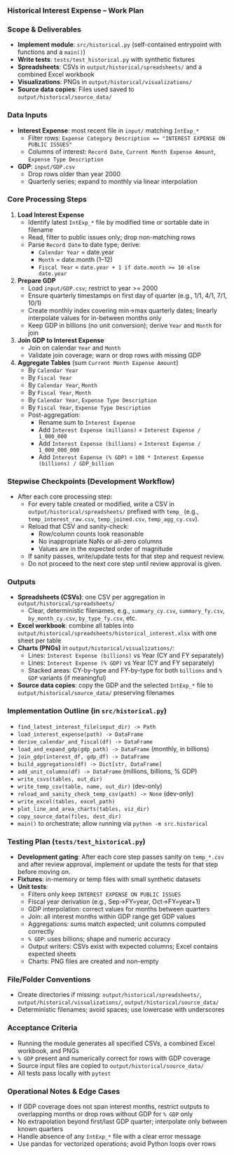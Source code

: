 ### Historical Interest Expense – Work Plan

### Scope & Deliverables
- **Implement module**: `src/historical.py` (self-contained entrypoint with functions and a `main()`)
- **Write tests**: `tests/test_historical.py` with synthetic fixtures
- **Spreadsheets**: CSVs in `output/historical/spreadsheets/` and a combined Excel workbook
- **Visualizations**: PNGs in `output/historical/visualizations/`
- **Source data copies**: Files used saved to `output/historical/source_data/`

### Data Inputs
- **Interest Expense**: most recent file in `input/` matching `IntExp_*`
  - Filter rows: `Expense Category Description == "INTEREST EXPENSE ON PUBLIC ISSUES"`
  - Columns of interest: `Record Date`, `Current Month Expense Amount`, `Expense Type Description`
- **GDP**: `input/GDP.csv`
  - Drop rows older than year 2000
  - Quarterly series; expand to monthly via linear interpolation

### Core Processing Steps
1. **Load Interest Expense**
   - Identify latest `IntExp_*` file by modified time or sortable date in filename
   - Read, filter to public issues only; drop non-matching rows
   - Parse `Record Date` to date type; derive:
     - `Calendar Year` = date.year
     - `Month` = date.month (1–12)
     - `Fiscal Year` = `date.year + 1 if date.month >= 10 else date.year`
2. **Prepare GDP**
   - Load `input/GDP.csv`; restrict to year >= 2000
   - Ensure quarterly timestamps on first day of quarter (e.g., 1/1, 4/1, 7/1, 10/1)
   - Create monthly index covering min→max quarterly dates; linearly interpolate values for in-between months only
   - Keep GDP in billions (no unit conversion); derive `Year` and `Month` for join
3. **Join GDP to Interest Expense**
   - Join on calendar `Year` and `Month`
   - Validate join coverage; warn or drop rows with missing GDP
4. **Aggregate Tables** (sum `Current Month Expense Amount`)
   - By `Calendar Year`
   - By `Fiscal Year`
   - By `Calendar Year`, `Month`
   - By `Fiscal Year`, `Month`
   - By `Calendar Year`, `Expense Type Description`
   - By `Fiscal Year`, `Expense Type Description`
   - Post-aggregation:
     - Rename sum to `Interest Expense`
     - Add `Interest Expense (millions)` = `Interest Expense / 1_000_000`
     - Add `Interest Expense (billions)` = `Interest Expense / 1_000_000_000`
     - Add `Interest Expense (% GDP)` = `100 * Interest Expense (billions) / GDP_billion`

### Stepwise Checkpoints (Development Workflow)
- After each core processing step:
  - For every table created or modified, write a CSV in `output/historical/spreadsheets/` prefixed with `temp_` (e.g., `temp_interest_raw.csv`, `temp_joined.csv`, `temp_agg_cy.csv`).
  - Reload that CSV and sanity-check:
    - Row/column counts look reasonable
    - No inappropriate NaNs or all-zero columns
    - Values are in the expected order of magnitude
  - If sanity passes, write/update tests for that step and request review.
  - Do not proceed to the next core step until review approval is given.

### Outputs
- **Spreadsheets (CSVs)**: one CSV per aggregation in `output/historical/spreadsheets/`
  - Clear, deterministic filenames, e.g., `summary_cy.csv`, `summary_fy.csv`, `by_month_cy.csv`, `by_type_fy.csv`, etc.
- **Excel workbook**: combine all tables into `output/historical/spreadsheets/historical_interest.xlsx` with one sheet per table
- **Charts (PNGs)** in `output/historical/visualizations/`:
  - Lines: `Interest Expense (billions)` vs Year (CY and FY separately)
  - Lines: `Interest Expense (% GDP)` vs Year (CY and FY separately)
  - Stacked areas: CY-by-type and FY-by-type for both `billions` and `% GDP` variants (if meaningful)
- **Source data copies**: copy the GDP and the selected `IntExp_*` file to `output/historical/source_data/` preserving filenames

### Implementation Outline (in `src/historical.py`)
- `find_latest_interest_file(input_dir) -> Path`
- `load_interest_expense(path) -> DataFrame`
- `derive_calendar_and_fiscal(df) -> DataFrame`
- `load_and_expand_gdp(gdp_path) -> DataFrame` (monthly, in billions)
- `join_gdp(interest_df, gdp_df) -> DataFrame`
- `build_aggregations(df) -> Dict[str, DataFrame]`
- `add_unit_columns(df) -> DataFrame` (millions, billions, % GDP)
- `write_csvs(tables, out_dir)`
- `write_temp_csv(table, name, out_dir)` (dev-only)
- `reload_and_sanity_check_temp_csv(path) -> None` (dev-only)
- `write_excel(tables, excel_path)`
- `plot_line_and_area_charts(tables, viz_dir)`
- `copy_source_data(files, dest_dir)`
- `main()` to orchestrate; allow running via `python -m src.historical`

### Testing Plan (`tests/test_historical.py`)
- **Development gating**: After each core step passes sanity on `temp_*.csv` and after review approval, implement or update the tests for that step before moving on.
- **Fixtures**: in-memory or temp files with small synthetic datasets
- **Unit tests**:
  - Filters only keep `INTEREST EXPENSE ON PUBLIC ISSUES`
  - Fiscal year derivation (e.g., Sep→FY=year, Oct→FY=year+1)
  - GDP interpolation: correct values for months between quarters
  - Join: all interest months within GDP range get GDP values
  - Aggregations: sums match expected; unit columns computed correctly
  - `% GDP`: uses billions; shape and numeric accuracy
  - Output writers: CSVs exist with expected columns; Excel contains expected sheets
  - Charts: PNG files are created and non-empty

### File/Folder Conventions
- Create directories if missing: `output/historical/spreadsheets/`, `output/historical/visualizations/`, `output/historical/source_data/`
- Deterministic filenames; avoid spaces; use lowercase with underscores

### Acceptance Criteria
- Running the module generates all specified CSVs, a combined Excel workbook, and PNGs
- `% GDP` present and numerically correct for rows with GDP coverage
- Source input files are copied to `output/historical/source_data/`
- All tests pass locally with `pytest`

### Operational Notes & Edge Cases
- If GDP coverage does not span interest months, restrict outputs to overlapping months or drop rows without GDP for `% GDP` only
- No extrapolation beyond first/last GDP quarter; interpolate only between known quarters
- Handle absence of any `IntExp_*` file with a clear error message
- Use pandas for vectorized operations; avoid Python loops over rows


